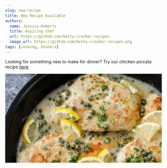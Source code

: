 ```yaml
---
slug: new-recipe
title: New Recipe Available
authors:
  name: Jessica Roberts
  title: Aspiring Chef
  url: https://github.com/betty-cracker-recipes
  image_url: https://github.com/betty-cracker-recipes.png
tags: [cooking, dinners]
---
```


Looking for something new to make for dinner? Try our chicken piccata recipe [here](http://localhost:3002/docs/dinner-bar/chicken-piccata)

<!-- will need to update above link once deployed & change image -->

![Chicken Piccata](./Picture2.png)

